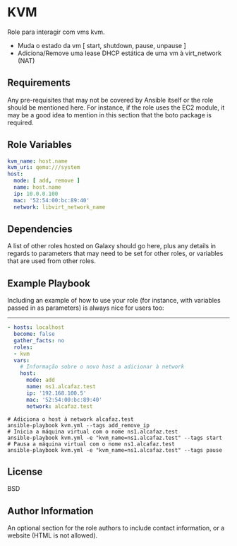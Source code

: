 KVM
=========

Role para interagir com vms kvm.

+ Muda o estado da vm [ start, shutdown, pause, unpause ]
+ Adiciona/Remove uma lease DHCP estática de uma vm à virt_network (NAT)

Requirements
------------

Any pre-requisites that may not be covered by Ansible itself or the role should be mentioned here. For instance, if the role uses the EC2 module, it may be a good idea to mention in this section that the boto package is required.

Role Variables
--------------
```yaml
kvm_name: host.name
kvm_uri: qemu:///system
host:
  mode: [ add, remove ]
  name: host.name
  ip: 10.0.0.100
  mac: '52:54:00:bc:89:40'
  network: libvirt_network_name
```

Dependencies
------------

A list of other roles hosted on Galaxy should go here, plus any details in regards to parameters that may need to be set for other roles, or variables that are used from other roles.

Example Playbook
----------------

Including an example of how to use your role (for instance, with variables passed in as parameters) is always nice for users too:

---
```yaml
- hosts: localhost
  become: false
  gather_facts: no
  roles:
  - kvm
  vars:
    # Informação sobre o novo host a adicionar à network
    host:
      mode: add
      name: ns1.alcafaz.test
      ip: '192.168.100.5'
      mac: '52:54:00:bc:89:40'
      network: alcafaz.test
```

```shell
# Adiciona o host à network alcafaz.test
ansible-playbook kvm.yml --tags add_remove_ip
# Inicia a máquina virtual com o nome ns1.alcafaz.test
ansible-playbook kvm.yml -e "kvm_name=ns1.alcafaz.test" --tags start
# Pausa a máquina virtual com o nome ns1.alcafaz.test
ansible-playbook kvm.yml -e "kvm_name=ns1.alcafaz.test" --tags pause
```

License
-------

BSD

Author Information
------------------

An optional section for the role authors to include contact information, or a website (HTML is not allowed).
